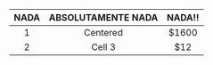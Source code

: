    NADA| ABSOLUTAMENTE NADA | NADA!!
:----------:|:-------------:|:-----------:
  1  |   Centered    |    $1600
  2   |    Cell 3     |     $12
